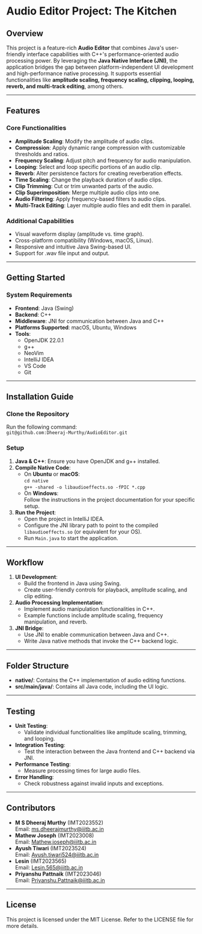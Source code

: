 # Audio Editor Project: **The Kitchen**

## **Overview**

This project is a feature-rich **Audio Editor** that combines Java's user-friendly interface capabilities with C++'s
performance-oriented audio processing power. By leveraging the **Java Native Interface (JNI)**, the application bridges
the gap between platform-independent UI development and high-performance native processing. It supports essential
functionalities like **amplitude scaling, frequency scaling, clipping, looping, reverb, and multi-track editing**, among
others.

---

## **Features**

### **Core Functionalities**

- **Amplitude Scaling**: Modify the amplitude of audio clips.
- **Compression**: Apply dynamic range compression with customizable thresholds and ratios.
- **Frequency Scaling**: Adjust pitch and frequency for audio manipulation.
- **Looping**: Select and loop specific portions of an audio clip.
- **Reverb**: Alter persistence factors for creating reverberation effects.
- **Time Scaling**: Change the playback duration of audio clips.
- **Clip Trimming**: Cut or trim unwanted parts of the audio.
- **Clip Superimposition**: Merge multiple audio clips into one.
- **Audio Filtering**: Apply frequency-based filters to audio clips.
- **Multi-Track Editing**: Layer multiple audio files and edit them in parallel.

### **Additional Capabilities**

- Visual waveform display (amplitude vs. time graph).
- Cross-platform compatibility (Windows, macOS, Linux).
- Responsive and intuitive Java Swing-based UI.
- Support for .wav file input and output.

---

## **Getting Started**

### **System Requirements**

- **Frontend**: Java (Swing)
- **Backend**: C++
- **Middleware**: JNI for communication between Java and C++
- **Platforms Supported**: macOS, Ubuntu, Windows
- **Tools**:
    - OpenJDK 22.0.1
    - g++
    - NeoVim
    - IntelliJ IDEA
    - VS Code
    - Git

---

## **Installation Guide**

### Clone the Repository

Run the following command:  
    `git@github.com:Dheeraj-Murthy/AudioEditor.git`

### Setup

1. **Java & C++**: Ensure you have OpenJDK and g++ installed.
2. **Compile Native Code**:
    - On **Ubuntu** or **macOS**:  
      `cd native`  
      `g++ -shared -o libaudioeffects.so -fPIC *.cpp`
    - On **Windows**:  
      Follow the instructions in the project documentation for your specific setup.
3. **Run the Project**:
    - Open the project in IntelliJ IDEA.
    - Configure the JNI library path to point to the compiled `libaudioeffects.so` (or equivalent for your OS).
    - Run `Main.java` to start the application.

---

## **Workflow**

1. **UI Development**:
    - Build the frontend in Java using Swing.
    - Create user-friendly controls for playback, amplitude scaling, and clip editing.
2. **Audio Processing Implementation**:
    - Implement audio manipulation functionalities in C++.
    - Example functions include amplitude scaling, frequency manipulation, and reverb.
3. **JNI Bridge**:
    - Use JNI to enable communication between Java and C++.
    - Write Java native methods that invoke the C++ backend logic.

---

## **Folder Structure**

- **native/**: Contains the C++ implementation of audio editing functions.
- **src/main/java/**: Contains all Java code, including the UI logic.

---

## **Testing**

- **Unit Testing**:
    - Validate individual functionalities like amplitude scaling, trimming, and looping.
- **Integration Testing**:
    - Test the interaction between the Java frontend and C++ backend via JNI.
- **Performance Testing**:
    - Measure processing times for large audio files.
- **Error Handling**:
    - Check robustness against invalid inputs and exceptions.

---

## **Contributors**

- **M S Dheeraj Murthy** (IMT2023552)  
  Email: ms.dheerajmurthy@iiitb.ac.in
- **Mathew Joseph** (IMT2023008)  
  Email: Mathew.joseph@iiitb.ac.in
- **Ayush Tiwari** (IMT2023524)  
  Email: Ayush.tiwari524@iiitb.ac.in
- **Lesin** (IMT2023565)  
  Email: Lesin.565@iiitb.ac.in
- **Priyanshu Pattnaik** (IMT2023046)  
  Email: Priyanshu.Pattnaik@iiitb.ac.in

---

## **License**

This project is licensed under the MIT License. Refer to the LICENSE file for more details.